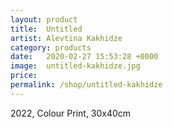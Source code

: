 ```yaml
---
layout: product
title:  Untitled
artist: Alevtina Kakhidze
category: products
date:   2020-02-27 15:53:28 +0000
image:  untitled-kakhidze.jpg
price:
permalink: /shop/untitled-kakhidze
---
```

2022, Colour Print, 30x40cm
